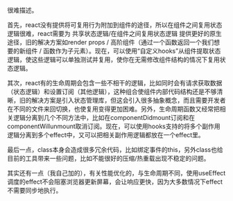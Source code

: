 
很难描述。

首先，react没有提供将可复用行为附加到组件的途径，所以在组件之间复用状态逻辑很难，react需要为 共享状态逻辑/在组件之间复用状态逻辑 提供更好的原生途径，旧的解决方案如render props / 高阶组件（通过一个函数返回一个我们想要的新组件 / 函数作为子元素）。现在，可以使用“自定义hooks”从组件提取状态逻辑，使这些逻辑可以单独测试并复用，使你在无需修改组件结构的情况下复用状态逻辑。

其次，react有的生命周期会包含一些不相干的逻辑，比如同时会有请求获取数据（状态逻辑）和设置订阅（其他逻辑），这种组合使组件内部代码结构还是不够清晰，旧的解决方案是引入状态管理库，但这会引入很多抽象概念，而且需要开发者在不同的文件来回切换，也使复用变得更加困难。另外，生命周期函数又经常把相关逻辑分离到几个不同方法中，比如在componentDidmount订阅和在componentWillunmount取消订阅。现在，可以使用hooks支持的将多个副作用逻辑分离到多个effect中，又可以把相关副作用逻辑都放在一个effect里。

最后一点，class本身会造成很多冗余代码，比如绑定事件的this，另外class也给目前的工具带来一些问题，比如不能很好的压缩/热重载出现不稳定的问题。

其实还有一点（我自己加的），有关性能优化的，与生命周期不同，使用useEffect调度的effect不会阻塞浏览器更新屏幕，会让响应更快，因为大多数情况下effect不需要同步地执行。
